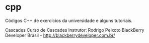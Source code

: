 cpp
===

Códigos C++ de exercícios da universidade e alguns tutoriais.

Cascades
Curso de Cascades
Instrutor: Rodrigo Peixoto
BlackBerry Developer Brasil - http://blackberrydeveloper.com.br/
